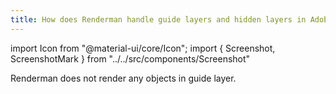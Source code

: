 ```yaml
---
title: How does Renderman handle guide layers and hidden layers in Adobe Animate?
---
```

import Icon from "@material-ui/core/Icon";
import { Screenshot, ScreenshotMark } from "../../src/components/Screenshot"

Renderman does not render any objects in guide layer.

